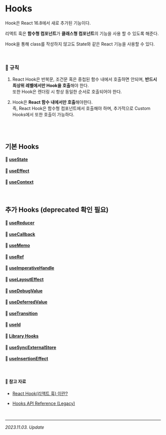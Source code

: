 # Hooks

Hook은 React 16.8에서 새로 추가된 기능이다.

리액트 훅은 **함수형 컴포넌트**가 **클래스형 컴포넌트**의 기능을 사용 할 수 있도록 해준다.

Hook을 통해 class를 작성하지 않고도 State와 같은 React 기능을 사용할 수 있다.

<br>

### 📍 규칙

1. React Hook은 반복문, 조건문 혹은 중첩된 함수 내에서 호출하면 안되며, **반드시 최상위 레벨에서만 Hook을 호출**해야 한다.  
   또한 Hook은 렌더링 시 항상 동일한 순서로 호출되어야 한다.

2. Hook은 **React 함수 내에서만 호출**해야한다.  
   즉, React Hook은 함수형 컴포넌트에서 호출해야 하며, 추가적으로 Custom Hooks에서 또한 호출이 가능하다.

<br><br>

## 기본 Hooks

#### 🔸 [useState](./useState.md)

#### 🔸 [useEffect](./useEffect.md)

#### 🔸 [useContext](./useContext.md)

<br>

## 추가 Hooks (deprecated 확인 필요)

#### 🔸 [useReducer](./)

#### 🔸 [useCallback](./)

#### 🔸 [useMemo](./)

#### 🔸 [useRef](./)

#### 🔸 [useImperativeHandle](./)

#### 🔸 [useLayoutEffect](./)

#### 🔸 [useDebugValue](./)

#### 🔸 [useDeferredValue](./)

#### 🔸 [useTransition](./)

#### 🔸 [useId](./)

#### 🔸 [Library Hooks](./)

#### 🔸 [useSyncExternalStore](./)

#### 🔸 [useInsertionEffect](./)

<br>

#### 🔗 참고 자료

- [React Hook(리액트 훅) 이란?](https://well-made-codestory.tistory.com/44)

- [Hooks API Reference (Legacy)](https://ko.legacy.reactjs.org/docs/hooks-reference.html#usestate)

<br>

---

_2023.11.03. Update_